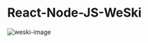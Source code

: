 # React-Node-JS-WeSki

![weski-image](https://user-images.githubusercontent.com/57434735/198832351-da4a5900-855c-477d-a053-71795c8ef3f2.PNG)

